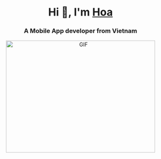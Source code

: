 <h1 align="center">Hi 👋, I'm <a href="https://100rabhcsmc.github.io/Me.io/" target="blank">
Hoa</a></h1>
<h3 align="center">A Mobile App developer from Vietnam </h3>


<p align="center">
  <img align="center" top="500" height="300" width="400" alt="GIF" src="https://media.giphy.com/media/SWoSkN6DxTszqIKEqv/giphy.gif">
</p>
  

